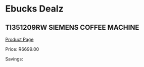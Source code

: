 
# Ebucks Dealz
## TI351209RW SIEMENS COFFEE MACHINE
[Product Page](https://www.ebucks.com/web/shop/productSelected.do?prodId=1158939769&catId=704984897)

Price: R6699.00

Savings: 


	